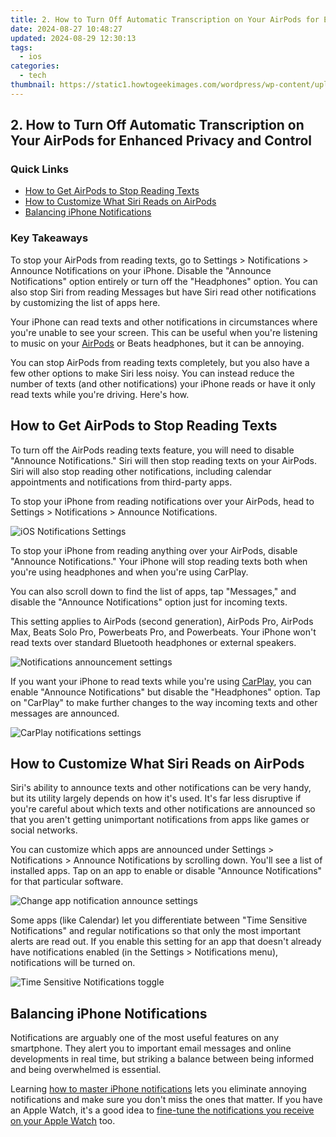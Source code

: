 ```yaml
---
title: 2. How to Turn Off Automatic Transcription on Your AirPods for Enhanced Privacy and Control
date: 2024-08-27 10:48:27
updated: 2024-08-29 12:30:13
tags:
  - ios
categories:
  - tech
thumbnail: https://static1.howtogeekimages.com/wordpress/wp-content/uploads/2023/05/52558421602_95f50dfe10_o.jpg
---
```


## 2. How to Turn Off Automatic Transcription on Your AirPods for Enhanced Privacy and Control

### Quick Links

* [How to Get AirPods to Stop Reading Texts](https://screen-recording.techidaily.com/2024-approved-activating-built-in-screen-recorders-mate-1020-and-p-series-devices-p20-p10/)
* [How to Customize What Siri Reads on AirPods](https://review-topics.techidaily.com/in-2024-fake-the-location-to-get-around-the-mlb-blackouts-on-tecno-spark-go-2023-drfone-by-drfone-virtual-android/)
* [Balancing iPhone Notifications](https://tech-recovery.techidaily.com/how-fast-memory-speeds-up-processing-a-deep-dive-into-latency-effects/)

### Key Takeaways

 To stop your AirPods from reading texts, go to Settings > Notifications > Announce Notifications on your iPhone. Disable the "Announce Notifications" option entirely or turn off the "Headphones" option. You can also stop Siri from reading Messages but have Siri read other notifications by customizing the list of apps here.

 Your iPhone can read texts and other notifications in circumstances where you're unable to see your screen. This can be useful when you're listening to music on your [AirPods](https://win11-tips.techidaily.com/resolving-spotify-freeze-issue-in-windows-11-os/) or Beats headphones, but it can be annoying.

 You can stop AirPods from reading texts completely, but you also have a few other options to make Siri less noisy. You can instead reduce the number of texts (and other notifications) your iPhone reads or have it only read texts while you're driving. Here's how.

##  How to Get AirPods to Stop Reading Texts

 To turn off the AirPods reading texts feature, you will need to disable "Announce Notifications." Siri will then stop reading texts on your AirPods. Siri will also stop reading other notifications, including calendar appointments and notifications from third-party apps.

 To stop your iPhone from reading notifications over your AirPods, head to Settings > Notifications > Announce Notifications.

![iOS Notifications Settings](https://static1.howtogeekimages.com/wordpress/wp-content/uploads/2022/08/settings_notifications.png) 

 To stop your iPhone from reading anything over your AirPods, disable "Announce Notifications." Your iPhone will stop reading texts both when you're using headphones and when you're using CarPlay.

 You can also scroll down to find the list of apps, tap "Messages," and disable the "Announce Notifications" option just for incoming texts.

 This setting applies to AirPods (second generation), AirPods Pro, AirPods Max, Beats Solo Pro, Powerbeats Pro, and Powerbeats. Your iPhone won't read texts over standard Bluetooth headphones or external speakers.

![Notifications announcement settings](https://static1.howtogeekimages.com/wordpress/wp-content/uploads/2022/08/announce_headphones.jpg) 

 If you want your iPhone to read texts while you're using [CarPlay](https://facebook-video-share.techidaily.com/precision-cinematography-ideal-lenses-for-digital-storytellers-for-2024/), you can enable "Announce Notifications" but disable the "Headphones" option. Tap on "CarPlay" to make further changes to the way incoming texts and other messages are announced.

![CarPlay notifications settings](https://static1.howtogeekimages.com/wordpress/wp-content/uploads/2022/08/carplay_announce.jpg) 

##  How to Customize What Siri Reads on AirPods

 Siri's ability to announce texts and other notifications can be very handy, but its utility largely depends on how it's used. It's far less disruptive if you're careful about which texts and other notifications are announced so that you aren't getting unimportant notifications from apps like games or social networks.

 You can customize which apps are announced under Settings > Notifications > Announce Notifications by scrolling down. You'll see a list of installed apps. Tap on an app to enable or disable "Announce Notifications" for that particular software.

![Change app notification announce settings](https://static1.howtogeekimages.com/wordpress/wp-content/uploads/2022/08/app_settings_announce.jpg) 

 Some apps (like Calendar) let you differentiate between "Time Sensitive Notifications" and regular notifications so that only the most important alerts are read out. If you enable this setting for an app that doesn't already have notifications enabled (in the Settings > Notifications menu), notifications will be turned on.

![Time Sensitive Notifications toggle](https://static1.howtogeekimages.com/wordpress/wp-content/uploads/2022/08/time_sensitive_announce.jpg) 

##  Balancing iPhone Notifications

 Notifications are arguably one of the most useful features on any smartphone. They alert you to important email messages and online developments in real time, but striking a balance between being informed and being overwhelmed is essential.

 Learning [how to master iPhone notifications](https://eaxpv-info.techidaily.com/new-2024-approved-how-to-clear-black-boards-in-your-youtube-videos/) lets you eliminate annoying notifications and make sure you don't miss the ones that matter. If you have an Apple Watch, it's a good idea to [fine-tune the notifications you receive on your Apple Watch](https://desktop-recording.techidaily.com/precision-techniques-for-high-quality-console-recordings-on-pcs/) too.

<ins class="adsbygoogle"
     style="display:block"
     data-ad-format="autorelaxed"
     data-ad-client="ca-pub-7571918770474297"
     data-ad-slot="1223367746"></ins>



<ins class="adsbygoogle"
     style="display:block"
     data-ad-client="ca-pub-7571918770474297"
     data-ad-slot="8358498916"
     data-ad-format="auto"
     data-full-width-responsive="true"></ins>
